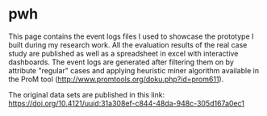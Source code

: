 # pwh
This page contains the event logs files I used to showcase the prototype I built during my research work.
All the evaluation results of the real case study are published as well as a spreadsheet in excel with interactive dashboards.
The event logs are generated after filtering them on by attribute "regular" cases and applying heuristic miner algorithm available in the ProM tool (http://www.promtools.org/doku.php?id=prom611).

The original data sets are published in this link: https://doi.org/10.4121/uuid:31a308ef-c844-48da-948c-305d167a0ec1

